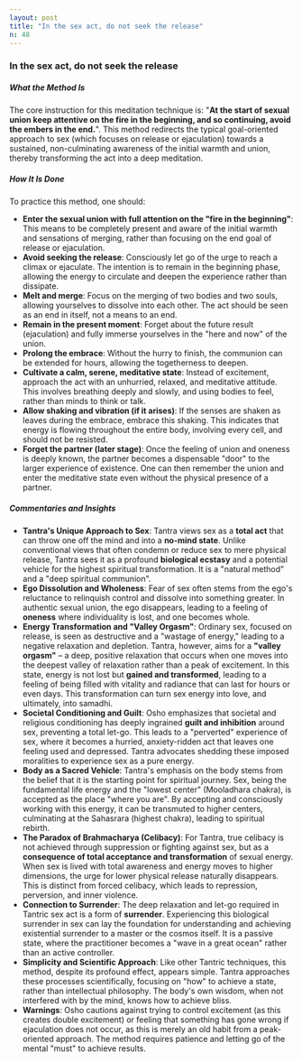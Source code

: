 ```yaml
---
layout: post
title: "In the sex act, do not seek the release"
n: 48
---
```

### In the sex act, do not seek the release

##### What the Method Is
The core instruction for this meditation technique is: "**At the start of sexual union keep attentive on the fire in the beginning, and so continuing, avoid the embers in the end.**". This method redirects the typical goal-oriented approach to sex (which focuses on release or ejaculation) towards a sustained, non-culminating awareness of the initial warmth and union, thereby transforming the act into a deep meditation.

##### How It Is Done
To practice this method, one should:
*   **Enter the sexual union with full attention on the "fire in the beginning"**: This means to be completely present and aware of the initial warmth and sensations of merging, rather than focusing on the end goal of release or ejaculation.
*   **Avoid seeking the release**: Consciously let go of the urge to reach a climax or ejaculate. The intention is to remain in the beginning phase, allowing the energy to circulate and deepen the experience rather than dissipate.
*   **Melt and merge**: Focus on the merging of two bodies and two souls, allowing yourselves to dissolve into each other. The act should be seen as an end in itself, not a means to an end.
*   **Remain in the present moment**: Forget about the future result (ejaculation) and fully immerse yourselves in the "here and now" of the union.
*   **Prolong the embrace**: Without the hurry to finish, the communion can be extended for hours, allowing the togetherness to deepen.
*   **Cultivate a calm, serene, meditative state**: Instead of excitement, approach the act with an unhurried, relaxed, and meditative attitude. This involves breathing deeply and slowly, and using bodies to feel, rather than minds to think or talk.
*   **Allow shaking and vibration (if it arises)**: If the senses are shaken as leaves during the embrace, embrace this shaking. This indicates that energy is flowing throughout the entire body, involving every cell, and should not be resisted.
*   **Forget the partner (later stage)**: Once the feeling of union and oneness is deeply known, the partner becomes a dispensable "door" to the larger experience of existence. One can then remember the union and enter the meditative state even without the physical presence of a partner.

##### Commentaries and Insights
*   **Tantra's Unique Approach to Sex**: Tantra views sex as a **total act** that can throw one off the mind and into a **no-mind state**. Unlike conventional views that often condemn or reduce sex to mere physical release, Tantra sees it as a profound **biological ecstasy** and a potential vehicle for the highest spiritual transformation. It is a "natural method" and a "deep spiritual communion".
*   **Ego Dissolution and Wholeness**: Fear of sex often stems from the ego's reluctance to relinquish control and dissolve into something greater. In authentic sexual union, the ego disappears, leading to a feeling of **oneness** where individuality is lost, and one becomes whole.
*   **Energy Transformation and "Valley Orgasm"**: Ordinary sex, focused on release, is seen as destructive and a "wastage of energy," leading to a negative relaxation and depletion. Tantra, however, aims for a **"valley orgasm"** – a deep, positive relaxation that occurs when one moves into the deepest valley of relaxation rather than a peak of excitement. In this state, energy is not lost but **gained and transformed**, leading to a feeling of being filled with vitality and radiance that can last for hours or even days. This transformation can turn sex energy into love, and ultimately, into samadhi.
*   **Societal Conditioning and Guilt**: Osho emphasizes that societal and religious conditioning has deeply ingrained **guilt and inhibition** around sex, preventing a total let-go. This leads to a "perverted" experience of sex, where it becomes a hurried, anxiety-ridden act that leaves one feeling used and depressed. Tantra advocates shedding these imposed moralities to experience sex as a pure energy.
*   **Body as a Sacred Vehicle**: Tantra's emphasis on the body stems from the belief that it is the starting point for spiritual journey. Sex, being the fundamental life energy and the "lowest center" (Mooladhara chakra), is accepted as the place "where you are". By accepting and consciously working with this energy, it can be transmuted to higher centers, culminating at the Sahasrara (highest chakra), leading to spiritual rebirth.
*   **The Paradox of Brahmacharya (Celibacy)**: For Tantra, true celibacy is not achieved through suppression or fighting against sex, but as a **consequence of total acceptance and transformation** of sexual energy. When sex is lived with total awareness and energy moves to higher dimensions, the urge for lower physical release naturally disappears. This is distinct from forced celibacy, which leads to repression, perversion, and inner violence.
*   **Connection to Surrender**: The deep relaxation and let-go required in Tantric sex act is a form of **surrender**. Experiencing this biological surrender in sex can lay the foundation for understanding and achieving existential surrender to a master or the cosmos itself. It is a passive state, where the practitioner becomes a "wave in a great ocean" rather than an active controller.
*   **Simplicity and Scientific Approach**: Like other Tantric techniques, this method, despite its profound effect, appears simple. Tantra approaches these processes scientifically, focusing on "how" to achieve a state, rather than intellectual philosophy. The body's own wisdom, when not interfered with by the mind, knows how to achieve bliss.
*   **Warnings**: Osho cautions against trying to control excitement (as this creates double excitement) or feeling that something has gone wrong if ejaculation does not occur, as this is merely an old habit from a peak-oriented approach. The method requires patience and letting go of the mental "must" to achieve results.
